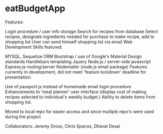 # eatBudgetApp

Features:

Login procedure / user info storage
Search for recipes from database
Select recipes, designate ingredients needed for purchase to make recipe, add to shopping list
User can send himself shopping list via email
Web Development Skills featured:

MYSQL, Sequelize ORM
Bootstrap / use of Google's Material Design standards
Handlebars templating
Jquery
Node.js / server-side javascript
Express.js routing/server
Nodemailer (node.js email package)
Features currently in development, did not meet 'feature lockdown' deadline for presentation:

Use of passport.js instead of homemade email login procedure
Enhancements to 'meal planner' user interface (display cost of making recipes selected to individual's weekly budget.)
Ability to delete items from shopping list.

 Moved to local repo for easier access and since multiple repo's were used during the project

 Collaborators: Jeremy Gross, Chris Spanos, Dhaval Desai
